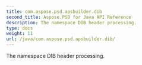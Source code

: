 ```yaml
---
title: com.aspose.psd.apsbuilder.dib
second_title: Aspose.PSD for Java API Reference
description: The namespace DIB header processing.
type: docs
weight: 11
url: /java/com.aspose.psd.apsbuilder.dib/
---
```



The namespace DIB header processing.

